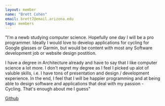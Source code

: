 ```yaml
---
layout: member
name: "Brett Cohen"
email: brett7@email.arizona.edu
tags: members
---
```


"I'm a newb studying computer science. Hopefully one day I will be 
a pro programmer. Ideally I would love to develop applications for cycling
for Google glasses or Garmin, but would be content with most any Software 
development job or website design postition.

I have a degree in Architecture already and have to say that I like computer
science a lot more. I don't regret my degree as I feel I picked up alot of
valuble skills, i.e. I have tons of presentation and design / development
experience. In the end, I feel that I will be happier programming and at 
being able to design software and applications that deal with my passion - 
Cycling. That's enough about me I guess"

[Github](http://github.com/Tiberious)
